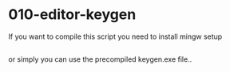 # 010-editor-keygen
If you want to compile this script you need to install mingw setup
##
or simply you can use the precompiled keygen.exe file..
